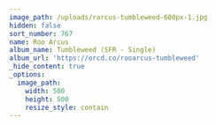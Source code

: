 ```yaml
---
image_path: /uploads/rarcus-tumbleweed-600px-1.jpg
hidden: false
sort_number: 767
name: Roo Arcus
album_name: Tumbleweed (SFR - Single)
album_url: 'https://orcd.co/rooarcus-tumbleweed'
_hide_content: true
_options:
  image_path:
    width: 500
    height: 500
    resize_style: contain
---
```


